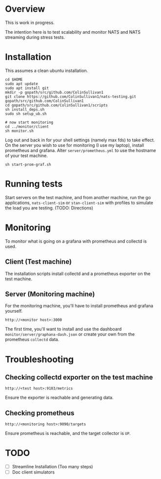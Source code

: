 # Overview

This is work in progress.

The intention here is to test scalability and monitor NATS and NATS streaming during stress tests.

# Installation

This assumes a clean ubuntu installation.

```
cd $HOME
sudo apt update
sudo apt install git
mkdir -p gopath/src/github.com/ColinSullivan1
git clone https://github.com/ColinSullivan1/nats-testing.git gopath/src/github.com/ColinSullivan1
cd gopath/src/github.com/ColinSullivan1/scripts
sh install_deps.sh
sudo sh setup_ub.sh

# now start monitoring
cd ../monitor/client
sh monitor.sh
```

Log out and back in for your shell settings (namely max fds) to take effect.  On the server you wish to use for monitoring (I use my laptop), install prometheus and grafana.  Alter `server/prometheus.yml` to use the hostname of your test machine.

```
sh start-prom-graf.sh
```

# Running tests

Start servers on the test machine, and from another machine, run the go applications, `nats-client-sim` or `stan-client-sim` with profiles to simulate the load you are testing.  (TODO:  Directions)

# Monitoring
To monitor what is going on a grafana with prometheus and collectd is used.

## Client (Test machine)
 The installation scripts install collectd and a prometheus exporter on the test machine.  

## Server (Monitoring machine)
 For the monitoring machine, you'll have to install prometheus and grafana yourself.

```
http://<monitor host>:3000
```

The first time, you'll want to install and use the dashboard `monitor/server/graphana-dash.json` or create your own from the prometheus `collectd` data.


# Troubleshooting

## Checking collectd exporter on the test machine
```
http://<test host>:9103/metrics
```
Ensure the exporter is reachable and generating data.

## Checking prometheus
```
http://<monitoring host>:9090/targets
```
Ensure prometheus is reachable, and the target collector is `UP`.

# TODO

- [ ] Streamline Installation (Too many steps)
- [ ] Doc client simulators
